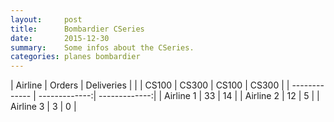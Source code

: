 ```yaml
---
layout:     post
title:      Bombardier CSeries
date:       2015-12-30
summary:    Some infos about the CSeries.
categories: planes bombardier
---
```


| Airline       | Orders        | Deliveries    |
|               | CS100 | CS300 | CS100 | CS300 |
| ------------- | -------------:| -------------:|
| Airline 1     | 33            | 14            |
| Airline 2     | 12            | 5             |
| Airline 3     | 3             | 0             |
